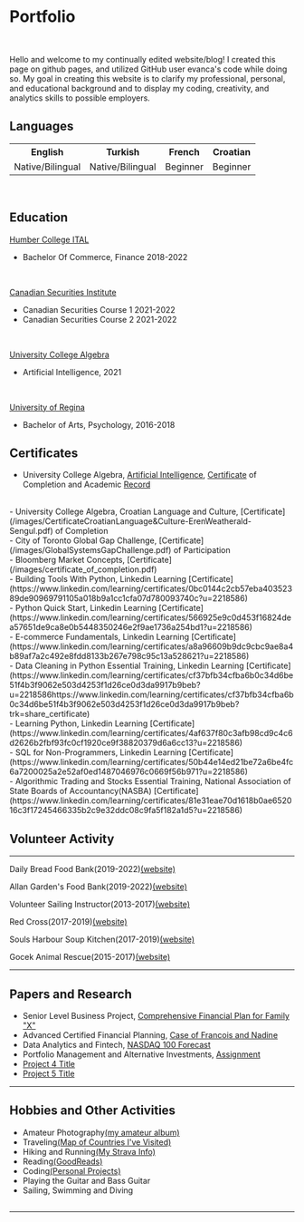 # Portfolio
<br>

Hello and welcome to my continually edited website/blog! I created this page on github pages, and utilized GitHub user evanca's code while doing so. My goal in creating this website is to clarify my professional, personal, and educational background and to display my coding, creativity, and analytics skills to possible employers. 

## Languages
<table>
<tr>
       <th>English</th>
      <th>Turkish</th>
      <th>French</th>
      <th>Croatian</th>
  </tr>
  <tr>
    <td>Native/Bilingual</td>
    <td>Native/Bilingual</td>
    <td>Beginner</td>
    <td>Beginner</td>
  </tr>
</table>
<br>

## Education 
[Humber College ITAL](https://business.humber.ca/programs/finance.html)
<br>
- Bachelor Of Commerce, Finance 2018-2022
<br>

[Canadian Securities Institute](https://www.csi.ca/student/en_ca/courses/csi/csc.xhtml?gclid=CjwKCAjwt7SWBhAnEiwAx8ZLarnKsz6Vu9POjZJNIshu1uSnUF5YXRNr6k0dqhPKuCs13GuxZd1RBRoCjnUQAvD_BwE)
- Canadian Securities Course 1 2021-2022
- Canadian Securities Course 2 2021-2022
<br>

[University College Algebra](https://www.algebra.hr/visoko-uciliste/en/studij/graduate-professional-program/data-science/)

- Artificial Intelligence, 2021
<br>

[University of Regina](https://www.uregina.ca/)

- Bachelor of Arts, Psychology, 2016-2018

## Certificates
- University College Algebra, [Artificial Intelligence](https://www.algebra.hr/international-school/summer-school/courses/artificial-intelligence/), [Certificate](images/CertificateArtificialIntelligenceErenWeatheraldSengul.pdf) of Completion and Academic [Record](images/AcademicRecord–ErenWeatherald-Sengul.pdf)
<br>
- University College Algebra, Croatian Language and Culture, [Certificate](/images/CertificateCroatianLanguage&Culture-ErenWeatherald-Sengul.pdf) of Completion
<br>
- City of Toronto Global Gap Challenge, [Certificate](/images/GlobalSystemsGapChallenge.pdf) of Participation
<br>
- Bloomberg Market Concepts, [Certificate](/images/certificate_of_completion.pdf)
<br>
- Building Tools With Python, Linkedin Learning [Certificate](https://www.linkedin.com/learning/certificates/0bc0144c2cb57eba40352389de90969791105a018b9a1cc1cfa07d780093740c?u=2218586)
<br>
- Python Quick Start, Linkedin Learning [Certificate](https://www.linkedin.com/learning/certificates/566925e9c0d453f16824dea57651de9ca8e0b5448350246e2f9ae1736a254bd1?u=2218586)
<br>
- E-commerce Fundamentals, Linkedin Learning [Certificate](https://www.linkedin.com/learning/certificates/a8a96609b9dc9cbc9ae8a4b89af7a2c492e8fdd8133b267e798c95c13a528621?u=2218586)
<br>
- Data Cleaning in Python Essential Training, Linkedin Learning [Certificate](https://www.linkedin.com/learning/certificates/cf37bfb34cfba6b0c34d6be51f4b3f9062e503d4253f1d26ce0d3da9917b9beb?u=2218586https://www.linkedin.com/learning/certificates/cf37bfb34cfba6b0c34d6be51f4b3f9062e503d4253f1d26ce0d3da9917b9beb?trk=share_certificate)
<br>
- Learning Python, Linkedin Learning [Certificate](https://www.linkedin.com/learning/certificates/4af637f80c3afb98cd9c4c6d2626b2fbf93fc0cf1920ce9f38820379d6a6cc13?u=2218586)
<br>
- SQL for Non-Programmers, Linkedin Learning [Certificate](https://www.linkedin.com/learning/certificates/50b44e14ed21be72a6be4fc6a7200025a2e52af0ed1487046976c0669f56b971?u=2218586)
<br>
- Algorithmic Trading and Stocks Essential Training, National Association of State Boards of Accountancy(NASBA) [Certificate](https://www.linkedin.com/learning/certificates/81e31eae70d1618b0ae652016c3f17245466335b2c9e32ddc08c9fa5f182a1d5?u=2218586)
<br>


## Volunteer Activity
---

Daily Bread Food Bank(2019-2022)[(website)](https://www.dailybread.ca/)

Allan Garden's Food Bank(2019-2022)[(website)](https://allangardensfoodbank.net/)

Volunteer Sailing Instructor(2013-2017)[(website)](https://www.gocekyachtclub.org/en/Home)

Red Cross(2017-2019)[(website)](https://www.redcross.ca/)

Souls Harbour Soup Kitchen(2017-2019)[(website)](https://www.shrmsk.com/)

Gocek Animal Rescue(2015-2017)[(website)](http://www.gocekanimalrescue.com/)

---

## Papers and Research

- Senior Level Business Project, [Comprehensive Financial Plan for Family "X"]()
- Advanced Certified Financial Planning, [Case of Francois and Nadine]()
- Data Analytics and Fintech, [NASDAQ 100 Forecast]()
- Portfolio Management and Alternative Investments, [Assignment]()
- [Project 4 Title]()
- [Project 5 Title]()

---

## Hobbies and Other Activities

- Amateur Photography[(my amateur album)]()
- Traveling[(Map of Countries I've Visited)](https://www.amcharts.com/visited_countries/?i=62cdde50dff7d&cc=AL%2CBE%2CBG%2CHR%2CCY%2CDK%2CFR%2CDE%2CGR%2CIT%2CLU%2CME%2CPT%2CRS%2CTR%2CGB%2CVA%2CCA%2CUS#AL,BE,BG,HR,CY,DK,FR,DE,GR,IT,LU,ME,PT,RS,TR,GB,VA,CA,US)
- Hiking and Running[(My Strava Info)]()
- Reading[(GoodReads)]()
- Coding[(Personal Projects)]()
- Playing the Guitar and Bass Guitar
- Sailing, Swimming and Diving

##



---
